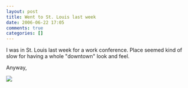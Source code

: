 ```yaml
---
layout: post
title: Went to St. Louis last week
date: 2006-06-22 17:05
comments: true
categories: []
---
```

I was in St. Louis last week for a work conference. Place seemed kind of slow for having a whole "downtown" look and feel.

Anyway,

<a href="http://filias.smugmug.com/gallery/1579515/1/76450652"><img src="http://filias.smugmug.com/photos/76450652-S.jpg" /></a>
